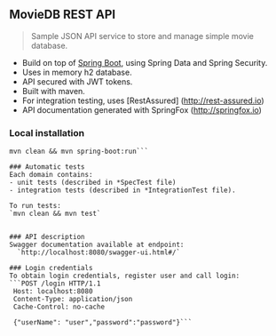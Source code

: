 ## MovieDB REST API
> Sample JSON API service to store and manage simple movie database.
- Build on top of [Spring Boot](https://projects.spring.io/spring-boot/), using Spring Data and Spring Security.
- Uses in memory h2 database.
- API secured with JWT tokens.
- Built with maven.
- For integration testing, uses [RestAssured] (http://rest-assured.io)
- API documentation generated with SpringFox (http://springfox.io)

### Local installation

  ```git clone https://github.com/ewojtach/MovieDB.git
  mvn clean && mvn spring-boot:run```

### Automatic tests
Each domain contains:
- unit tests (described in *SpecTest file)
- integration tests (described in *IntegrationTest file).

To run tests:
  `mvn clean && mvn test`


### API description
Swagger documentation available at endpoint:
    `http://localhost:8080/swagger-ui.html#/`

### Login credentials
To obtain login credentials, register user and call login:
```POST /login HTTP/1.1
   Host: localhost:8080
   Content-Type: application/json
   Cache-Control: no-cache

   {"userName": "user","password":"password"}```
